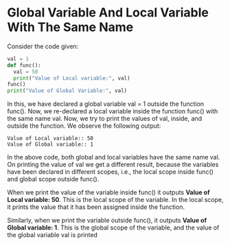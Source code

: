 # Global Variable And Local Variable With The Same Name
Consider the code given:
```python
val = 1
def func():
  val = 50
  print("Value of Local variable:", val)
func()
print("Value of Global Variable:", val)
```

In this, we have declared a global variable val = 1 outside the function func(). Now, we re-declared a local variable inside the function func() with the same name val. Now, we try to print the values of val, inside, and outside the function. We observe the following output:
```
Value of Local variable:: 50
Value of Global variable:: 1
```
In the above code, both global and local variables have the same name val. On printing the value of val we get a different result, because the variables have been declared in different scopes, i.e., the local scope inside func() and global scope outside func().

When we print the value of the variable inside func() it outputs **Value of Local variable: 50**. This is the local scope of the variable. In the local scope, it prints the value that it has been assigned inside the function.

Similarly, when we print the variable outside func(), it outputs **Value of Global variable: 1**. This is the global scope of the variable, and the value of the global variable val is printed
